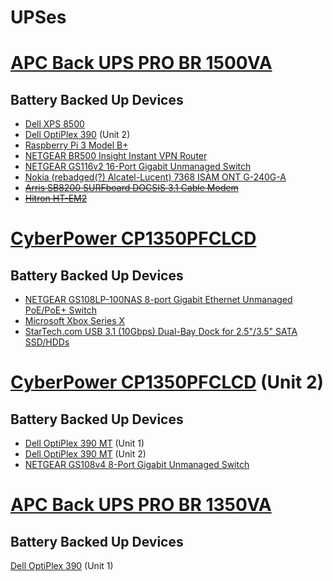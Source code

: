 # UPSes

# [APC Back UPS PRO BR 1500VA](https://www.apc.com/shop/us/en/products/Back-UPS-PRO-BR-1500VA-SineWave-10-Outlets-2-USB-Charging-Ports-AVR-LCD-interface/P-BR1500MS)

## Battery Backed Up Devices

* [Dell XPS 8500](https://github.com/jdrch/Hardware/blob/master/Dell%20XPS%208500%20Special%20Edition.md#ups)
* [Dell OptiPlex 390](https://github.com/jdrch/Hardware/blob/master/Dell%20OptiPlex%20390-1%20SFF.md#ups) (Unit 2)
* [Raspberry Pi 3 Model B+](https://github.com/jdrch/Hardware/blob/master/Raspberry%20Pi%203%20Model%20B%2B.md#ups)
* [NETGEAR BR500 Insight Instant VPN Router](https://github.com/jdrch/Hardware/blob/master/Network.md#router)
* [NETGEAR GS116v2 16-Port Gigabit Unmanaged Switch](https://github.com/jdrch/Hardware/blob/master/Network.md#switches)
* [Nokia (rebadged(?) Alcatel-Lucent) 7368 ISAM ONT G-240G-A](https://github.com/jdrch/Hardware/blob/master/Network.md#metronet)
* ~~[Arris SB8200 SURFboard DOCSIS 3.1 Cable Modem](https://github.com/jdrch/Hardware/blob/master/Network.md#internet-modem)~~
* ~~[Hitron HT-EM2](https://github.com/jdrch/Hardware/blob/master/Network.md#moca-adapter)~~

# [CyberPower CP1350PFCLCD](https://www.cyberpowersystems.com/product/ups/cp1350pfclcd/) 

## Battery Backed Up Devices

* [NETGEAR GS108LP-100NAS 8-port Gigabit Ethernet Unmanaged PoE/PoE+ Switch](https://www.netgear.com/images/datasheet/switches/GS108LP_GS108PP_GS116LP_GS116PP_DS.pdf)
* [Microsoft Xbox Series X](https://github.com/jdrch/Hardware/blob/master/Consoles.md#ups)
* [StarTech.com USB 3.1 (10Gbps) Dual-Bay Dock for 2.5"/3.5" SATA SSD/HDDs](https://github.com/jdrch/Hardware/blob/master/Consoles.md#dock)

# [CyberPower CP1350PFCLCD](https://www.cyberpowersystems.com/product/ups/cp1350pfclcd/) (Unit 2)

## Battery Backed Up Devices

* [Dell OptiPlex 390 MT](https://github.com/jdrch/Hardware/blob/master/Dell%20OptiPlex%20390%20MT.md#ups) (Unit 1)
* [Dell OptiPlex 390 MT](https://github.com/jdrch/Hardware/blob/master/Dell%20OptiPlex%20390-1%20MT.md#ups) (Unit 2)
* [NETGEAR GS108v4 8-Port Gigabit Unmanaged Switch](https://github.com/jdrch/Hardware/blob/master/Network.md#switches)

# [APC Back UPS PRO BR 1350VA](https://www.apc.com/shop/us/en/products/Back-UPS-PRO-BR-1350VA-SineWave-10-Outlets-2-USB-Charging-Ports-AVR-LCD-interface/P-BR1350MS)

## Battery Backed Up Devices

[Dell OptiPlex 390](https://github.com/jdrch/Hardware/blob/master/Dell%20OptiPlex%20390%20SFF.md#ups) (Unit 1)
